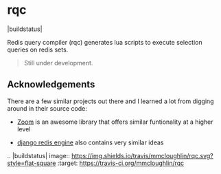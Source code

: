 # rqc

|buildstatus|

Redis query compiler (rqc) generates lua scripts to execute selection queries
on redis sets.

> Still under development.

## Acknowledgements

There are a few similar projects out there and I learned a lot from digging
around in their source code:

* [Zoom](https://github.com/albrow/zoom) is an awesome library that offers
  similar funtionality at a higher level

* [django redis engine](https://github.com/MirkoRossini/django-redis-engine)
  also contains very similar ideas


.. |buildstatus| image:: https://img.shields.io/travis/mmcloughlin/rqc.svg?style=flat-square
   :target: https://travis-ci.org/mmcloughlin/rqc
